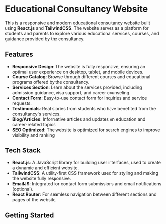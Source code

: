 # Educational Consultancy Website

This is a responsive and modern educational consultancy website built using **React.js** and **TailwindCSS**. The website serves as a platform for students and parents to explore various educational services, courses, and guidance provided by the consultancy.

## Features

- **Responsive Design**: The website is fully responsive, ensuring an optimal user experience on desktop, tablet, and mobile devices.
- **Course Catalog**: Browse through different courses and educational programs offered by the consultancy.
- **Services Section**: Learn about the services provided, including admission guidance, visa support, and career counseling.
- **Contact Form**: Easy-to-use contact form for inquiries and service requests.
- **Testimonials**: Real stories from students who have benefited from the consultancy's services.
- **Blog/Articles**: Informative articles and updates on education and career-related topics.
- **SEO Optimized**: The website is optimized for search engines to improve visibility and ranking.

## Tech Stack

- **React.js**: A JavaScript library for building user interfaces, used to create a dynamic and efficient website.
- **TailwindCSS**: A utility-first CSS framework used for styling and making the website fully responsive.
- **EmailJS**: Integrated for contact form submissions and email notifications (optional).
- **React Router**: For seamless navigation between different sections and pages of the website.

## Getting Started


